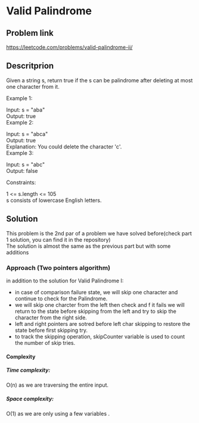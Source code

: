 # Valid Palindrome
## Problem link
https://leetcode.com/problems/valid-palindrome-ii/<br>

## Descritprion
Given a string s, return true if the s can be palindrome after deleting at most one character from it.<br>

 

Example 1:<br>

Input: s = "aba"<br>
Output: true<br>
Example 2:<br>

Input: s = "abca"<br>
Output: true<br>
Explanation: You could delete the character 'c'.<br>
Example 3:<br>

Input: s = "abc"<br>
Output: false<br>
 

Constraints:<br>

1 <= s.length <= 105<br>
s consists of lowercase English letters.<br>

## Solution
This problem is the 2nd par of a problem we have solved before(check part 1 solution, you can find it in the repository)<br>
The solution is almost the same as the previous part but with some additions<br>

### Approach (Two pointers algorithm)
in addition to the solution for Valid Palindrome I:
- in case of comparison failure state, we will skip one character and continue to check for the Palindrome.
- we will skip one charcter from the left then check and f it fails we will return to the state before skipping from the left and try to skip the character from the right side.
- left and right pointers are sotred before left char skipping to restore the state before first skipping try.
- to track the skipping operation, skipCounter variable is used to count the number of skip tries.
#### Complexity
##### Time complexity:<br>
O(n) as we are traversing the entire input.<br>

##### Space complexity:
O(1) as we are only using a few variables .<br>
